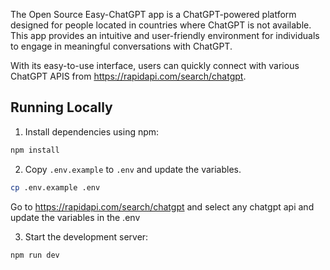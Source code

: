 The Open Source Easy-ChatGPT app is a ChatGPT-powered platform designed for people located in countries where ChatGPT is not available. This app provides an intuitive and user-friendly environment for individuals to engage in meaningful conversations with ChatGPT.

With its easy-to-use interface, users can quickly connect with various ChatGPT APIS from https://rapidapi.com/search/chatgpt.



## Running Locally

1. Install dependencies using npm:

```sh
npm install
```

2. Copy `.env.example` to `.env` and update the variables.



```sh
cp .env.example .env
```
Go to https://rapidapi.com/search/chatgpt and select any chatgpt api and update the variables in the .env

3. Start the development server:

```sh
npm run dev
```
